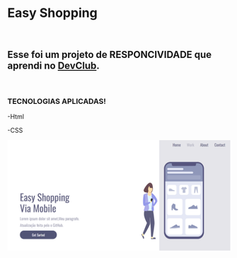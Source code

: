 <h1>Easy Shopping</h1>
<br>
<h2>Esse foi um projeto de RESPONCIVIDADE que aprendi no <a href="https://rodolfomori.com.br/devclub/">DevClub</a>.</h2>
<br>
<h3>TECNOLOGIAS APLICADAS!</h3>
<p>-Html</p>
<p>-CSS</p>
<img src="https://github.com/csmanhaes86/Easy-Shopping/blob/main/img/Descktop.png?raw=true" width="600px"/>
